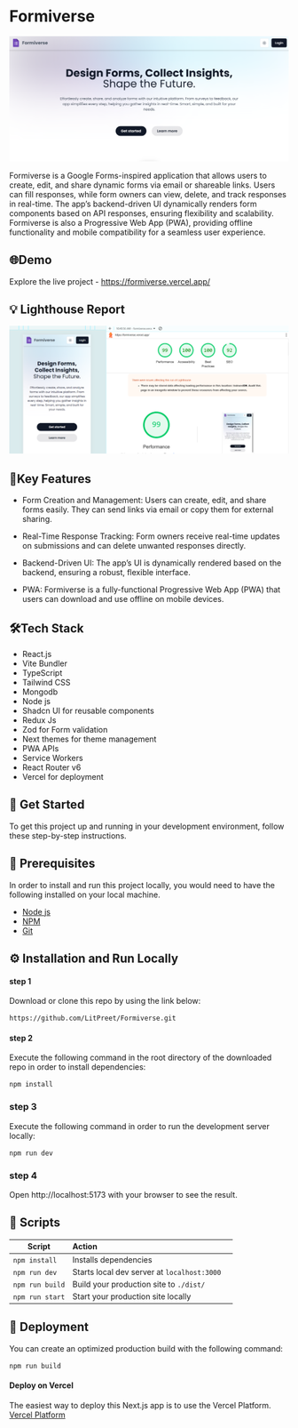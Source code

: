 # Formiverse
<img src="https://github.com/LitPreet/Formiverse/blob/main/src/assets/images/form.png" alt="homepage" />


Formiverse is a Google Forms-inspired application that allows users to create, edit, and share dynamic forms via email or shareable links. Users can fill responses, while form owners can view, delete, and track responses in real-time. The app’s backend-driven UI dynamically renders form components based on API responses, ensuring flexibility and scalability. Formiverse is also a Progressive Web App (PWA), providing offline functionality and mobile compatibility for a seamless user experience.
## 🌐Demo

Explore the live project - https://formiverse.vercel.app/

## 💡 Lighthouse Report
<img src="https://github.com/LitPreet/Formiverse/blob/main/src/assets/images/load.png" alt="report"/>


## 🚀Key Features
- Form Creation and Management: Users can create, edit, and share forms easily. They can send links via email or copy them for external sharing.

- Real-Time Response Tracking: Form owners receive real-time updates on submissions and can delete unwanted responses directly.

- Backend-Driven UI: The app’s UI is dynamically rendered based on the backend, ensuring a robust, flexible interface.

- PWA: Formiverse is a fully-functional Progressive Web App (PWA) that users can download and use offline on mobile devices.



## 🛠️Tech Stack
- React.js 
- Vite Bundler
- TypeScript
- Tailwind CSS
- Mongodb
- Node js
- Shadcn UI for reusable components
- Redux Js
- Zod for Form validation
- Next themes for theme management
- PWA APIs
- Service Workers
- React Router v6
- Vercel for deployment
## 🏁 Get Started
To get this project up and running in your development environment, follow these step-by-step instructions.
## 📝 Prerequisites
In order to install and run this project locally, you would need to have the following installed on your local machine.
- [Node js](https://nodejs.org/en/)
- [NPM](https://docs.npmjs.com/getting-started)
- [Git](https://git-scm.com/downloads)
## ⚙️ Installation and Run Locally

#### step 1
Download or clone this repo by using the link below:
```
https://github.com/LitPreet/Formiverse.git
```
#### step 2
Execute the following command in the root directory of the downloaded repo in order to install dependencies:
```
npm install
```
### step 3
Execute the following command in order to run the development server locally:
```
npm run dev
```
### step 4
Open http://localhost:5173 with your browser to see the result.
## 📜 Scripts
| Script       | Action         
| ------------- |:-------------
| ```npm install```      | Installs dependencies
| ```npm run dev```      | Starts local dev server at ```localhost:3000  ```  
| ```npm run build``` | Build your production site to ```./dist/```    
| ```npm run start``` | Start your production site locally


## 🚀 Deployment
You can create an optimized production build with the following command:
```
npm run build
```
#### Deploy on Vercel
The easiest way to deploy this Next.js app is to use the Vercel Platform.
[Vercel Platform](https://vercel.com)
